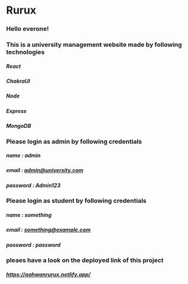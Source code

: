# Rurux
### Hello everone!
### This is a university management website made by following technologies
##### React
##### ChakraUI
##### Node
##### Express
##### MongoDB

### Please login as admin by following credentials
##### name : admin
##### email : admin@university.com
##### password : Admin123

### Please login as student by following credentials
##### name : something
##### email : something@example.com
##### password : password

### pleaes have a look on the deployed link of this project
##### https://aahwanrurux.netlify.app/
